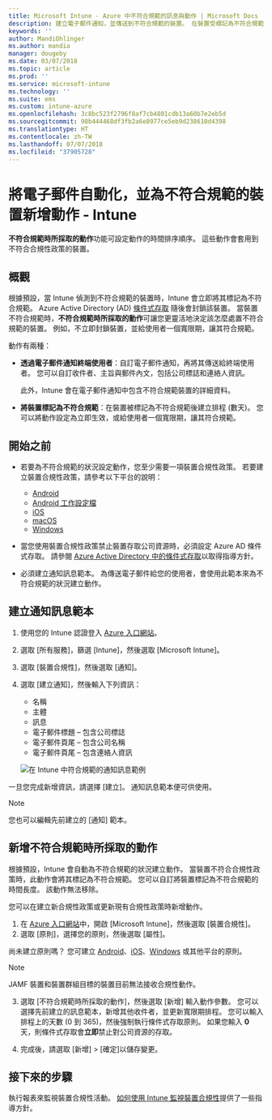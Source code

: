 ```yaml
---
title: Microsoft Intune - Azure 中不符合規範的訊息與動作 | Microsoft Docs
description: 建立電子郵件通知，並傳送到不符合規範的裝置。 在裝置受標記為不符合規範之後新增動作，例如新增寬限期以讓其符合規範，或建立排程來禁止存取，直到裝置符合規範為止。 在 Azure 中使用 Microsoft Intune 來執行。
keywords: ''
author: MandiOhlinger
ms.author: mandia
manager: dougeby
ms.date: 03/07/2018
ms.topic: article
ms.prod: ''
ms.service: microsoft-intune
ms.technology: ''
ms.suite: ems
ms.custom: intune-azure
ms.openlocfilehash: 3c8bc523f2796f8af7cb4801cdb13a60b7e2eb5d
ms.sourcegitcommit: 98b444468df3fb2a6e8977ce5eb9d238610d4398
ms.translationtype: HT
ms.contentlocale: zh-TW
ms.lasthandoff: 07/07/2018
ms.locfileid: "37905728"
---
```

# <a name="automate-email-and-add-actions-for-noncompliant-devices---intune"></a>將電子郵件自動化，並為不符合規範的裝置新增動作 - Intune

**不符合規範時所採取的動作**功能可設定動作的時間排序順序。 這些動作會套用到不符合合規性政策的裝置。 

## <a name="overview"></a>概觀
根據預設，當 Intune 偵測到不符合規範的裝置時，Intune 會立即將其標記為不符合規範。 Azure Active Directory (AD) [條件式存取](https://docs.microsoft.com/azure/active-directory/active-directory-conditional-access-azure-portal) 隨後會封鎖該裝置。 當裝置不符合規範時，**不符合規範時所採取的動作**可讓您更靈活地決定該怎麼處置不符合規範的裝置。 例如，不立即封鎖裝置，並給使用者一個寬限期，讓其符合規範。

動作有兩種：

- **透過電子郵件通知終端使用者**：自訂電子郵件通知，再將其傳送給終端使用者。 您可以自訂收件者、主旨與郵件內文，包括公司標誌和連絡人資訊。

    此外，Intune 會在電子郵件通知中包含不符合規範裝置的詳細資料。

- **將裝置標記為不符合規範**：在裝置被標記為不符合規範後建立排程 (數天)。 您可以將動作設定為立即生效，或給使用者一個寬限期，讓其符合規範。

## <a name="before-you-begin"></a>開始之前

- 若要為不符合規範的狀況設定動作，您至少需要一項裝置合規性政策。 若要建立裝置合規性政策，請參考以下平台的說明：

  - [Android](compliance-policy-create-android.md)
  - [Android 工作設定檔](compliance-policy-create-android-for-work.md)
  - [iOS](compliance-policy-create-ios.md)
  - [macOS](compliance-policy-create-mac-os.md)
  - [Windows](compliance-policy-create-windows.md)

- 當您使用裝置合規性政策禁止裝置存取公司資源時，必須設定 Azure AD 條件式存取。 請參閱 [Azure Active Directory 中的條件式存取](https://docs.microsoft.com/azure/active-directory/active-directory-conditional-access-azure-portal)以取得指導方針。

- 必須建立通知訊息範本。 為傳送電子郵件給您的使用者，會使用此範本來為不符合規範的狀況建立動作。

## <a name="create-a-notification-message-template"></a>建立通知訊息範本

1. 使用您的 Intune 認證登入 [Azure 入口網站](https://portal.azure.com)。 
2. 選取 [所有服務]，篩選 [Intune]，然後選取 [Microsoft Intune]。
3. 選取 [裝置合規性]，然後選取 [通知]。 
4. 選取 [建立通知]，然後輸入下列資訊：

   - 名稱
   - 主體
   - 訊息
   - 電子郵件標題 – 包含公司標誌
   - 電子郵件頁尾 – 包含公司名稱
   - 電子郵件頁尾 – 包含連絡人資訊

   ![在 Intune 中符合規範的通知訊息範例](./media/actionsfornoncompliance-1.PNG)

一旦您完成新增資訊，請選擇 [建立]。 通知訊息範本便可供使用。

> [!NOTE]
> 您也可以編輯先前建立的 [通知] 範本。

## <a name="add-actions-for-noncompliance"></a>新增不符合規範時所採取的動作

根據預設，Intune 會自動為不符合規範的狀況建立動作。 當裝置不符合合規性政策時，此動作會將其標記為不符合規範。 您可以自訂將裝置標記為不符合規範的時間長度。 該動作無法移除。

您可以在建立新合規性政策或更新現有合規性政策時新增動作。 

1. 在 [Azure 入口網站](https://portal.azure.com)中，開啟 [Microsoft Intune]，然後選取 [裝置合規性]。
2. 選取 [原則]，選擇您的原則，然後選取 [屬性]。 

  尚未建立原則嗎？ 您可建立 [Android](compliance-policy-create-android.md)、[iOS](compliance-policy-create-ios.md)、[Windows](compliance-policy-create-windows.md) 或其他平台的原則。
  
  > [!NOTE]
  > JAMF 裝置和裝置群組目標的裝置目前無法接收合規性動作。

3. 選取 [不符合規範時所採取的動作]，然後選取 [新增] 輸入動作參數。 您可以選擇先前建立的訊息範本，新增其他收件者，並更新寬限期排程。 您可以輸入排程上的天數 (0 到 365)，然後強制執行條件式存取原則。 如果您輸入 **0** 天，則條件式存取會**立即**禁止對公司資源的存取。

4. 完成後，請選取 [新增] > [確定]以儲存變更。

## <a name="next-steps"></a>接下來的步驟
執行報表來監視裝置合規性活動。 [如何使用 Intune 監視裝置合規性](device-compliance-monitor.md)提供了一些指導方針。
